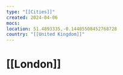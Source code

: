 ```yaml
---
type: "[[Cities]]"
created: 2024-04-06
mocs: 
location: 51.4893335,-0.14405508452768728
country: "[[United Kingdom]]"
---
```

# [[London]]

